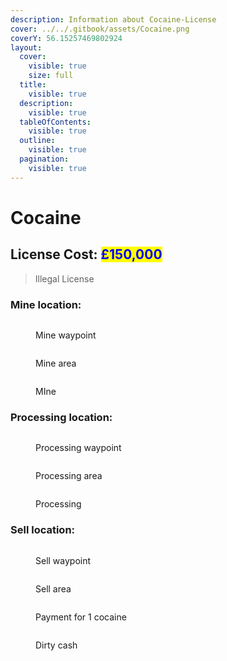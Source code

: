 ```yaml
---
description: Information about Cocaine-License
cover: ../../.gitbook/assets/Cocaine.png
coverY: 56.15257469802924
layout:
  cover:
    visible: true
    size: full
  title:
    visible: true
  description:
    visible: true
  tableOfContents:
    visible: true
  outline:
    visible: true
  pagination:
    visible: true
---
```


# Cocaine

## License Cost: <mark style="color:blue;">£150,000</mark>

> Illegal License

### Mine location:

<div>

<figure><img src="../../.gitbook/assets/Cocaine mine 1.png" alt=""><figcaption><p>Mine waypoint</p></figcaption></figure>

 

<figure><img src="../../.gitbook/assets/Cocaine mine 2.png" alt=""><figcaption><p>Mine area</p></figcaption></figure>

</div>

<figure><img src="../../.gitbook/assets/Cocaine mine 3.png" alt=""><figcaption><p>MIne</p></figcaption></figure>

### Processing location:

<div>

<figure><img src="../../.gitbook/assets/Cocaine processing 1.png" alt=""><figcaption><p>Processing waypoint</p></figcaption></figure>

 

<figure><img src="../../.gitbook/assets/Cocaine processing 2.png" alt=""><figcaption><p>Processing area</p></figcaption></figure>

</div>

<figure><img src="../../.gitbook/assets/Cocaine processing 3.png" alt=""><figcaption><p>Processing</p></figcaption></figure>

### Sell location:

<div>

<figure><img src="../../.gitbook/assets/Cocaine sell 1.png" alt=""><figcaption><p>Sell waypoint</p></figcaption></figure>

 

<figure><img src="../../.gitbook/assets/Cocaine sell 2.png" alt=""><figcaption><p>Sell area</p></figcaption></figure>

</div>

<div>

<figure><img src="../../.gitbook/assets/Cocaine sell 3.png" alt=""><figcaption><p>Payment for 1 cocaine</p></figcaption></figure>

 

<figure><img src="../../.gitbook/assets/Cocaine sell 4.png" alt=""><figcaption><p>Dirty cash</p></figcaption></figure>

</div>
